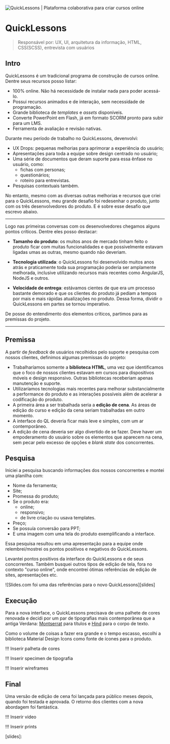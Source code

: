 ![QuickLessons | Plataforma colaborativa para criar cursos online][cover]
# QuickLessons

> Responsável por: UX, UI, arquitetura da informação, HTML, CSS(SCSS), entrevista com usuários

## Intro
QuickLessons é um tradicional programa de construção de cursos online. Dentre seus recursos posso listar:
* 100% online. Não há necessidade de instalar nada para poder acessá-lo.
* Possui recursos animados e de interação, sem necessidade de programação.
* Grande biblioteca de *templates* e *assets* disponíveis.
* Converte PowerPoint em Flash, já em formato SCORM pronto para subir para um LMS.
* Ferramenta de avaliação e revisão nativas.

Durante meu período de trabalho no QuickLessons, devenvolvi:
* UX Drops: pequenas melhorias para aprimorar a experiência do usuário;
* Apresentações para toda a equipe sobre design centrado no usuário;
* Uma série de documentos que deram suporte para essa ênfase no usuário, como:
    * fichas com personas;
    * questionários;
    * roteiro para entrevistas.
* Pesquisas contextuais também.

No entanto, mesmo com as diversas outras melhorias e recursos que criei para o QuickLessons, meu grande desafio foi redesenhar o produto, junto com os três desenvolvedores do produto. E é sobre esse desafio que escrevo abaixo.

----

Logo nas primeiras conversas com os desenvolvedores chegamos alguns pontos críticos. Dentre eles posso destacar:
* **Tamanho do produto**: os muitos anos de mercado tinham feito o produto ficar com muitas funcionalidades e que possivelmente estavam ligadas umas as outras, mesmo quando não deveriam.

* **Tecnologia utilizada**: o QuickLessons foi desenvolvido muitos anos atrás e praticamente toda sua programação poderia ser amplamente melhorada, inclusive utilizando recursos mais recentes como AngularJS, NodeJS e outros.

* **Velocidade de entrega**: estávamos cientes de que era um processo bastante demorado e que os clientes do produto já pediam a tempos por mais e mais rápidas atualizações no produto. Dessa forma, dividir o QuickLessons em partes se tornou imperativo.

De posse do entendimento dos elementos críticos, partimos para as premissas do projeto.

----

## Premissa
A partir de *feedback* de usuários recolhidos pelo suporte e pesquisa com nossos clientes, definimos algumas premissas do projeto:
* Trabalharíamos somente a **biblioteca HTML**, uma vez que identificamos que o foco de nossos clientes estavam em cursos para dispositivos móveis e design responsivo. Outras bibliotecas receberiam apenas manutenção e suporte.
* Utilizaríamos tecnologias mais recentes para melhorar substancialmente a performance do produto e as interações possíveis além de acelerar a codificação do produto.
* A primeira área a ser trabalhada seria a **edição de cena**. As áreas de edição do curso e edição da cena seriam trabalhadas em outro momento.
* A interface do QL deveria ficar mais leve e simples, com um ar contemporâneo.
* A edição de cena deveria ser algo divertido de se fazer. Deve haver um empoderamento do usuário sobre os elementos que aparecem na cena, sem pecar pelo excesso de opções e *blank state* dos concorrentes.

## Pesquisa
Iniciei a pesquisa buscando informações dos nossos concorrentes e montei uma planilha com:
* Nome da ferramenta;
* Site;
* Promessa do produto;
* Se o produto era:
    * online;
    * responsivo;
    * de livre criação ou usava templates.
* Preço;
* Se possuía conversão para PPT;
* E uma imagem com uma tela do produto exemplificando a interface.

Essa pesquisa resultou em uma apresentação para a equipe onde relembrei/mostrei os pontos positivos e negativos do QuickLessons.

Levantei pontos positivos da interface do QuickLessons e de seus concorrentes. Também busquei outros tipos de edição de tela, fora no contexto "curso online", onde encontrei ótimas referências de edição de sites, apresentações etc.

![Slides.com foi uma das referências para o novo QuickLessons][slides]

## Execução

Para a nova interface, o QuickLessons precisava de uma palhete de cores renovada e decidi por um par de tipografias mais contemporânea que a antiga Verdana: [Montserrat](https://fonts.google.com/specimen/Montserrat) para títulos e [Hind](https://fonts.google.com/specimen/Hind) para o corpo de texto.

Como o volume de coisas a fazer era grande e o tempo escasso, escolhi a biblioteca Material Design Icons como fonte de ícones para o produto.

!!! Inserir palheta de cores

!!! Inserir specimen de tipografia

!!! Inserir wireframes

## Final

Uma versão de edição de cena foi lançada para público meses depois, quando foi testada e aprovada. O retorno dos clientes com a nova abordagem foi fantástica.

!!! Inserir video

!!! Inserir prints


[cover]: https://media.licdn.com/media/p/7/000/1b9/18d/0345d3f.png
[slides]: